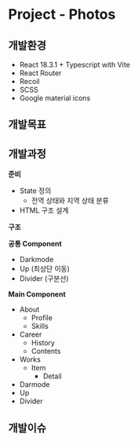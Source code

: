 # Project - Photos

## 개발환경

- React 18.3.1 + Typescript with Vite
- React Router
- Recoil
- SCSS
- Google material icons

## 개발목표

## 개발과정

**준비**

- State 정의
  - 전역 상태와 지역 상태 분류
- HTML 구조 설계

**구조**

**공통 Component**

- Darkmode
- Up (최상단 이동)
- Divider (구분선)

**Main Component**

- About
  - Profile
  - Skills
- Career
  - History
  - Contents
- Works
  - Item
    - Detail
- Darmode
- Up
- Divider

## 개발이슈
